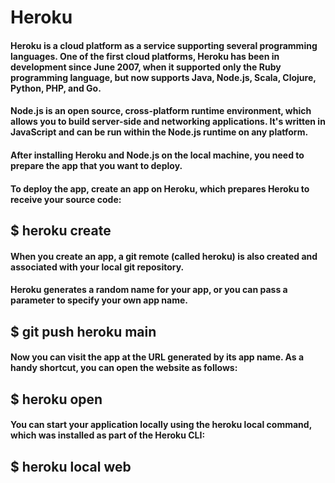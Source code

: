 # Heroku
#### Heroku is a cloud platform as a service supporting several programming languages. One of the first cloud platforms, Heroku has been in development since June 2007, when it supported only the Ruby programming language, but now supports Java, Node.js, Scala, Clojure, Python, PHP, and Go.

#### Node.js is an open source, cross-platform runtime environment, which allows you to build server-side and networking applications. It's written in JavaScript and can be run within the Node.js runtime on any platform.

#### After installing Heroku and Node.js on the local machine, you need to prepare the app that you want to deploy.

#### To deploy the app, create an app on Heroku, which prepares Heroku to receive your source code:
## $ heroku create

#### When you create an app, a git remote (called heroku) is also created and associated with your local git repository.

#### Heroku generates a random name for your app, or you can pass a parameter to specify your own app name.
## $ git push heroku main

#### Now you can visit the app at the URL generated by its app name. As a handy shortcut, you can open the website as follows:
## $ heroku open

#### You can start your application locally using the heroku local command, which was installed as part of the Heroku CLI:
## $ heroku local web

